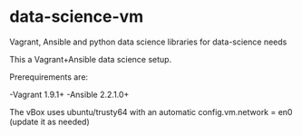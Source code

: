 # data-science-vm
Vagrant, Ansible and python data science libraries for data-science needs

This a Vagrant+Ansible data science setup.

Prerequirements are:

-Vagrant 1.9.1+
-Ansible 2.2.1.0+

The vBox uses ubuntu/trusty64 with an automatic config.vm.network = en0 (update it as needed)